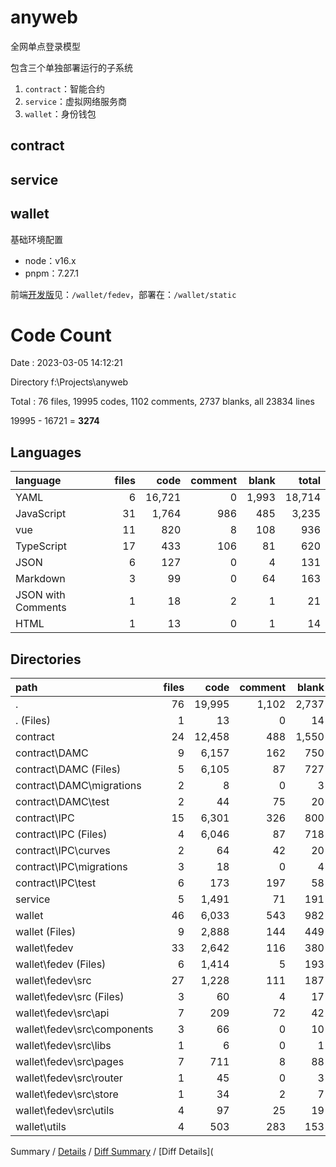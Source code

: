 # anyweb
全网单点登录模型

包含三个单独部署运行的子系统

1. `contract`：智能合约
2. `service`：虚拟网络服务商
3. `wallet`：身份钱包

## contract



## service



## wallet

基础环境配置

+ node：v16.x
+ pnpm：7.27.1

前端[开发版](/wallet/fedev)见：`/wallet/fedev`，部署在：`/wallet/static`



# Code Count

Date : 2023-03-05 14:12:21

Directory f:\\Projects\\anyweb

Total : 76 files,  19995 codes, 1102 comments, 2737 blanks, all 23834 lines

19995 - 16721 = **3274**

## Languages

| language           | files |   code | comment | blank |  total |
| :----------------- | ----: | -----: | ------: | ----: | -----: |
| YAML               |     6 | 16,721 |       0 | 1,993 | 18,714 |
| JavaScript         |    31 |  1,764 |     986 |   485 |  3,235 |
| vue                |    11 |    820 |       8 |   108 |    936 |
| TypeScript         |    17 |    433 |     106 |    81 |    620 |
| JSON               |     6 |    127 |       0 |     4 |    131 |
| Markdown           |     3 |     99 |       0 |    64 |    163 |
| JSON with Comments |     1 |     18 |       2 |     1 |     21 |
| HTML               |     1 |     13 |       0 |     1 |     14 |

## Directories

| path                           | files |   code | comment | blank |  total |
| :----------------------------- | ----: | -----: | ------: | ----: | -----: |
| .                              |    76 | 19,995 |   1,102 | 2,737 | 23,834 |
| . (Files)                      |     1 |     13 |       0 |    14 |     27 |
| contract                       |    24 | 12,458 |     488 | 1,550 | 14,496 |
| contract\\DAMC                 |     9 |  6,157 |     162 |   750 |  7,069 |
| contract\\DAMC (Files)         |     5 |  6,105 |      87 |   727 |  6,919 |
| contract\\DAMC\\migrations     |     2 |      8 |       0 |     3 |     11 |
| contract\\DAMC\\test           |     2 |     44 |      75 |    20 |    139 |
| contract\\IPC                  |    15 |  6,301 |     326 |   800 |  7,427 |
| contract\\IPC (Files)          |     4 |  6,046 |      87 |   718 |  6,851 |
| contract\\IPC\\curves          |     2 |     64 |      42 |    20 |    126 |
| contract\\IPC\\migrations      |     3 |     18 |       0 |     4 |     22 |
| contract\\IPC\\test            |     6 |    173 |     197 |    58 |    428 |
| service                        |     5 |  1,491 |      71 |   191 |  1,753 |
| wallet                         |    46 |  6,033 |     543 |   982 |  7,558 |
| wallet (Files)                 |     9 |  2,888 |     144 |   449 |  3,481 |
| wallet\\fedev                  |    33 |  2,642 |     116 |   380 |  3,138 |
| wallet\\fedev (Files)          |     6 |  1,414 |       5 |   193 |  1,612 |
| wallet\\fedev\\src             |    27 |  1,228 |     111 |   187 |  1,526 |
| wallet\\fedev\\src (Files)     |     3 |     60 |       4 |    17 |     81 |
| wallet\\fedev\\src\\api        |     7 |    209 |      72 |    42 |    323 |
| wallet\\fedev\\src\\components |     3 |     66 |       0 |    10 |     76 |
| wallet\\fedev\\src\\libs       |     1 |      6 |       0 |     1 |      7 |
| wallet\\fedev\\src\\pages      |     7 |    711 |       8 |    88 |    807 |
| wallet\\fedev\\src\\router     |     1 |     45 |       0 |     3 |     48 |
| wallet\\fedev\\src\\store      |     1 |     34 |       2 |     7 |     43 |
| wallet\\fedev\\src\\utils      |     4 |     97 |      25 |    19 |    141 |
| wallet\\utils                  |     4 |    503 |     283 |   153 |    939 |

Summary / [Details](details.md) / [Diff Summary](diff.md) / [Diff Details](